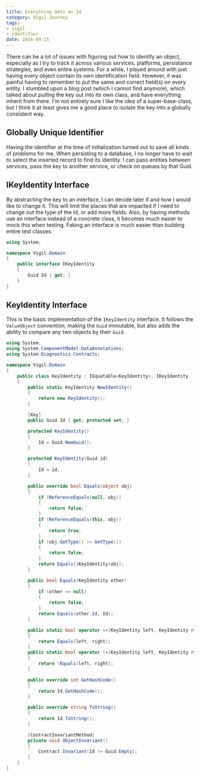 ```yaml
---
title: Everything Gets an Id
category: Vigil Journey
tags:
- vigil
- identifier
date: 2016-09-15
---
```


There can be a lot of issues with figuring out how to identify an object, especially as I try to track it across various services, platforms, persistance strategies, and even entire systems. For a while, I played around with just having every object contain its own identification field. However, it was painful having to remember to put the same and correct field(s) on every entity. I stumbled upon a blog post (which I cannot find anymore), which talked about pulling the key out into its own class, and have everything inherit from there. I'm not entirely sure I like the idea of a super-base-class, but I think it at least gives me a good place to isolate the key into a globally consistent way.


## Globally Unique Identifier

Having the identifier at the time of initialization turned out to save all kinds of problems for me. When persisting to a database, I no longer have to wait to select the inserted record to find its identity. I can pass entities between services, pass the key to another service, or check on queues by that Guid.

## IKeyIdentity Interface

By abstracting the key to an interface, I can decide later if and how I would like to change it. This will limit the places that are impacted if I need to change out the type of the Id, or add more fields. Also, by having methods use an interface instead of a concrete class, it becomes much easier to mock this when testing. Faking an interface is much easier than building entire test classes.

```csharp
using System;

namespace Vigil.Domain
{
    public interface IKeyIdentity
    {
        Guid Id { get; }
    }
}
```

## KeyIdentity Interface

This is the basic implementation of the `IKeyIdentity` interface. It follows the `ValueObject` convention, making the `Guid` immutable, but also adds the ability to compare any two objects by their `Guid`.

```csharp
using System;
using System.ComponentModel.DataAnnotations;
using System.Diagnostics.Contracts;

namespace Vigil.Domain
{
    public class KeyIdentity : IEquatable<KeyIdentity>, IKeyIdentity
    {
        public static KeyIdentity NewIdentity()
        {
            return new KeyIdentity();
        }

        [Key]
        public Guid Id { get; protected set; }

        protected KeyIdentity()
        {
            Id = Guid.NewGuid();
        }

        protected KeyIdentity(Guid id)
        {
            Id = id;
        }

        public override bool Equals(object obj)
        {
            if (ReferenceEquals(null, obj))
            {
                return false;
            }
            if (ReferenceEquals(this, obj))
            {
                return true;
            }
            if (obj.GetType() != GetType())
            {
                return false;
            }
            return Equals((KeyIdentity)obj);
        }

        public bool Equals(KeyIdentity other)
        {
            if (other == null)
            {
                return false;
            }
            return Equals(other.Id, Id);
        }

        public static bool operator ==(KeyIdentity left, KeyIdentity right)
        {
            return Equals(left, right);
        }
        public static bool operator !=(KeyIdentity left, KeyIdentity right)
        {
            return !Equals(left, right);
        }

        public override int GetHashCode()
        {
            return Id.GetHashCode();
        }

        public override string ToString()
        {
            return Id.ToString();
        }

        [ContractInvariantMethod]
        private void ObjectInvariant()
        {
            Contract.Invariant(Id != Guid.Empty);
        }
    }
}
```